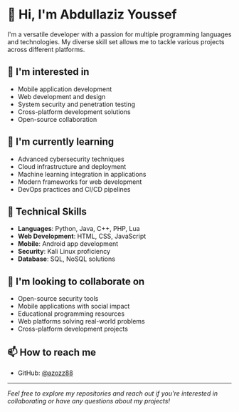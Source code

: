 # 👋 Hi, I'm Abdullaziz Youssef

I'm a versatile developer with a passion for multiple programming languages and technologies. My diverse skill set allows me to tackle various projects across different platforms.

## 👀 I'm interested in
- Mobile application development
- Web development and design
- System security and penetration testing
- Cross-platform development solutions
- Open-source collaboration

## 🌱 I'm currently learning
- Advanced cybersecurity techniques
- Cloud infrastructure and deployment
- Machine learning integration in applications
- Modern frameworks for web development
- DevOps practices and CI/CD pipelines

## 💼 Technical Skills
- **Languages**: Python, Java, C++, PHP, Lua
- **Web Development**: HTML, CSS, JavaScript
- **Mobile**: Android app development
- **Security**: Kali Linux proficiency
- **Database**: SQL, NoSQL solutions

## 💞️ I'm looking to collaborate on
- Open-source security tools
- Mobile applications with social impact
- Educational programming resources
- Web platforms solving real-world problems
- Cross-platform development projects

## 📫 How to reach me
- GitHub: [@azozz88](https://github.com/azozz88)

---

*Feel free to explore my repositories and reach out if you're interested in collaborating or have any questions about my projects!*
